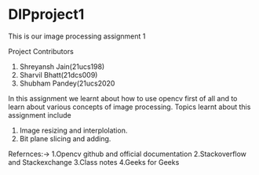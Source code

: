# DIPproject1
This is our image processing assignment 1 

Project Contributors
1. Shreyansh Jain(21ucs198)
2. Sharvil Bhatt(21dcs009)
3. Shubham Pandey(21ucs2020

In this assignment we learnt about how to use opencv first of all and to learn about various concepts of image processing.
Topics learnt about this assignment include 
1. Image resizing and interplolation.
2. Bit plane slicing and adding.

Refernces:->
1.Opencv github and official documentation
2.Stackoverflow and Stackexchange
3.Class notes
4.Geeks for Geeks
